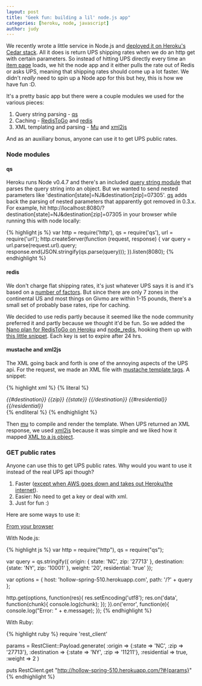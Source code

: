 ```yaml
---
layout: post
title: "Geek fun: building a lil' node.js app"
categories: [heroku, node, javascript]
author: judy
---
```


We recently wrote a little service in Node.js and [deployed it on Heroku's Cedar stack](http://devcenter.heroku.com/articles/node-js). All it does is return UPS shipping rates when we do an http get with certain parameters. So instead of hitting UPS directly every time an [item page](https://www.givmo.com/items/ad22badf6f3d59481ea9b9bd54f45352) loads, we hit the node app and it either pulls the rate out of Redis or asks UPS, meaning that shipping rates should come up a lot faster. We didn't *really* need to spin up a Node app for this but hey, this is how we have fun :D.

It's a pretty basic app but there were a couple modules we used for the various pieces:

1. Query string parsing - [qs](https://github.com/visionmedia/node-querystring)
2. Caching - [RedisToGo](http://devcenter.heroku.com/articles/redistogo) and [redis](https://github.com/mranney/node_redis)
3. XML templating and parsing - [Mu](https://github.com/raycmorgan/Mu) and [xml2js](https://github.com/Leonidas-from-XIV/node-xml2js)

And as an auxiliary bonus, anyone can use it to get UPS public rates.

### Node modules

#### qs

Heroku runs Node v0.4.7 and there's an included [query string module](http://nodejs.org/docs/v0.4.7/api/querystring.html) that parses the query string into an object. But we wanted to send nested parameters like 'destination\[state\]=NJ&destination\[zip\]=07305'. [qs](https://github.com/visionmedia/node-querystring) adds back the parsing of nested parameters that apparently got removed in 0.3.x. For example, hit http://localhost:8080/?destination\[state\]=NJ&destination\[zip\]=07305 in your browser while running this with node locally:

{% highlight js %}
var http = require('http'),
    qs = require('qs'),
    url = require('url');
http.createServer(function (request, response) {
  var query = url.parse(request.url).query;
  response.end(JSON.stringify(qs.parse(query)));
}).listen(8080);
{% endhighlight %}

#### redis

We don't charge flat shipping rates, it's just whatever UPS says it is and it's based on a [number of factors](http://blog.givmo.com/2011/08/why-is-shipping-so-expensive/). But since there are only 7 zones in the continental US and most things on Givmo are within 1-15 pounds, there's a small set of probably base rates, ripe for caching.

We decided to use redis partly because it seemed like the node community preferred it and partly because we thought it'd be fun. So we added the [Nano plan for RedisToGo on Heroku](http://addons.heroku.com/redistogo) and [node_redis](https://github.com/mranney/node_redis), hooking them up with [this little snippet](http://blog.jerodsanto.net/2011/06/connecting-node-js-to-redis-to-go-on-heroku/). Each key is set to expire after 24 hrs.

#### mustache and xml2js
The XML going back and forth is one of the annoying aspects of the UPS api. For the request, we made an XML file with [mustache template tags](http://mustache.github.com/mustache.5.html). A snippet:

{% highlight xml %}
{% literal %}
<ShipTo>
  <Address>
    {{#destination}}
    <PostalCode>{{zip}}</PostalCode>
    <StateProvinceCode>{{state}}</StateProvinceCode>
    {{/destination}}
    {{#residential}}<ResidentialAddress />{{/residential}}
  </Address>
</ShipTo>
{% endliteral %}
{% endhighlight %}

Then [mu](https://github.com/raycmorgan/Mu) to compile and render the template. When UPS returned an XML response, we used [xml2js](https://github.com/Leonidas-from-XIV/node-xml2js) because it was simple and we liked how it mapped [XML to a js object](http://blog.nodejitsu.com/6-must-have-nodejs-modules).

### GET public rates

Anyone can use this to get UPS public rates. Why would you want to use it instead of the real UPS api though?

1. Faster ([except when AWS goes down and takes out Heroku/the internet](http://techcrunch.com/2011/08/08/amazon-ec2-outage/)).
2. Easier: No need to get a key or deal with xml.
3. Just for fun :)

Here are some ways to use it: 

[From your browser](http://hollow-spring-510.herokuapp.com/?destination[state]=NJ&destination[zip]=07305&origin[state]=NC&origin[zip]=27713&residential=false&weight=4)

With Node.js:

{% highlight js %}
var http = require("http"),
  qs = require("qs");

var query = qs.stringify({
  origin: { state: 'NC', zip: '27713' },
  destination: {state: 'NY', zip: '10001' },
  weight: '20',
  residential: 'true'
});

var options = {
  host: 'hollow-spring-510.herokuapp.com',
  path: '/?' + query
};

http.get(options, function(res){
  res.setEncoding('utf8');
  res.on('data', function(chunk){
    console.log(chunk);
  });
}).on('error', function(e){
  console.log("Error: " + e.message);
});
{% endhighlight %}

With Ruby: 

{% highlight ruby %}
require 'rest_client'

params = RestClient::Payload.generate(
  :origin => {:state => 'NC', :zip => '27713'},
  :destination => {:state => 'NY', :zip => '11211'},
  :residential => true,
  :weight => 2
)

puts RestClient.get "http://hollow-spring-510.herokuapp.com/?#{params}"
{% endhighlight %}